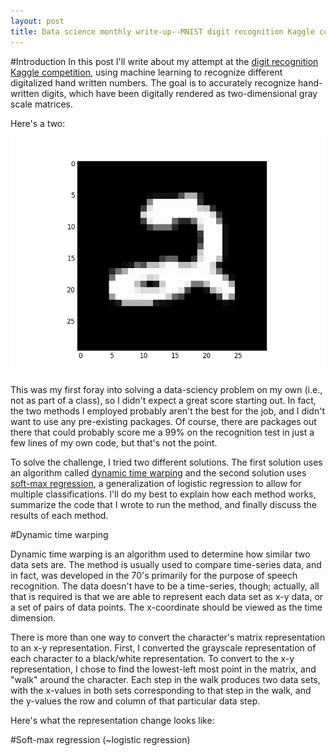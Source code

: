 ```yaml
---
layout: post
title: Data science monthly write-up--MNIST digit recognition Kaggle competition
---
```


#Introduction
In this post I'll write about my attempt at the [digit recognition Kaggle competition](https://www.kaggle.com), using machine learning to recognize different digitalized hand written numbers. The goal is to accurately recognize hand-written digits, which have been digitally rendered as two-dimensional gray scale matrices. 

Here's a two:

![a two](https://github.com/tphinkle/tphinkle.github.io/blob/master/images/2015-27-12/two_gs_0.png)


This was my first foray into solving a data-sciency problem on my own (i.e., not as part of a class), so I didn't expect a great score starting out. In fact, the two methods I employed probably aren't the best for the job, and I didn't want to use any pre-existing packages. Of course, there are packages out there that could probably score me a 99% on the recognition test in just a few lines of my own code, but that's not the point. 

To solve the challenge, I tried two different solutions. The first solution uses an algorithm called [dynamic time warping](https://en.wikipedia.org/wiki/Dynamic_time_warping) and the second solution uses [soft-max regression](http://ufldl.stanford.edu/tutorial/supervised/SoftmaxRegression/), a generalization of logistic regression to allow for multiple classifications. I'll do my best to explain how each method works, summarize the code that I wrote to run the method, and finally discuss the results of each method.

#Dynamic time warping

Dynamic time warping is an algorithm used to determine how similar two data sets are. The method is usually used to compare time-series data, and in fact, was developed in the 70's primarily for the purpose of speech recognition. The data doesn't have to be a time-series, though; actually, all that is required is that we are able to represent each data set as x-y data, or a set of pairs of data points. The x-coordinate should be viewed as the time dimension.

There is more than one way to convert the character's matrix representation to an x-y representation. First, I converted the grayscale representation of each character to a black/white representation. To convert to the x-y representation, I chose to find the lowest-left most point in the matrix, and "walk" around the character. Each step in the walk produces two data sets, with the x-values in both sets corresponding to that step in the walk, and the y-values the row and column of that particular data step.

Here's what the representation change looks like:








#Soft-max regression (~logistic regression)

